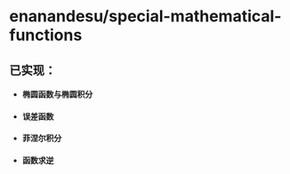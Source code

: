 # enanandesu/special-mathematical-functions
## 已实现：
- #### 椭圆函数与椭圆积分
- #### 误差函数
- #### 菲涅尔积分
- #### 函数求逆